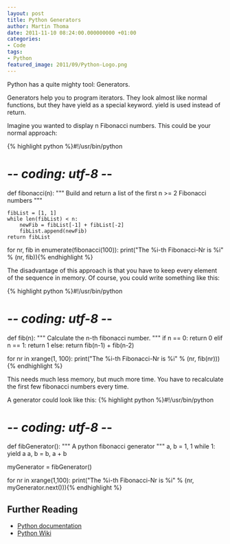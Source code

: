 ```yaml
---
layout: post
title: Python Generators
author: Martin Thoma
date: 2011-11-10 08:24:00.000000000 +01:00
categories:
- Code
tags:
- Python
featured_image: 2011/09/Python-Logo.png
---
```

Python has a quite mighty tool: Generators.

Generators help you to program iterators. They look almost like normal functions, but they have yield as a special keyword. yield is used instead of return.

Imagine you wanted to display n Fibonacci numbers. This could be your normal approach:

{% highlight python %}#!/usr/bin/python
# -*- coding: utf-8 -*-

def fibonacci(n):
    """ Build and return a list of the first 
        n >= 2 Fibonacci numbers """

    fibList = [1, 1]
    while len(fibList) < n:
        newFib = fibList[-1] + fibList[-2]
        fibList.append(newFib)
    return fibList

for nr, fib in enumerate(fibonacci(100)):
    print("The %i-th Fibonacci-Nr is %i" % (nr, fib)){% endhighlight %}

The disadvantage of this approach is that you have to keep every element of the sequence in memory. Of course, you could write something like this:

{% highlight python %}#!/usr/bin/python
# -*- coding: utf-8 -*-

def fib(n):
    """ Calculate the n-th fibonacci number. """
    if n == 0:
        return 0
    elif n == 1:
        return 1
    else:
        return fib(n-1) + fib(n-2)

for nr in xrange(1, 100):
    print("The %i-th Fibonacci-Nr is %i" % (nr, fib(nr))){% endhighlight %}

This needs much less memory, but much more time. You have to recalculate the first few fibonacci numbers every time.

A generator could look like this:
{% highlight python %}#!/usr/bin/python
# -*- coding: utf-8 -*-

def fibGenerator():
    """ A python fibonacci generator """
    a, b = 1, 1
    while 1:
        yield a
        a, b = b, a + b

myGenerator = fibGenerator()

for nr in xrange(1,100):
    print("The %i-th Fibonacci-Nr is %i" % (nr, myGenerator.next())){% endhighlight %}

<h2>Further Reading</h2>
<ul>
  <li><a href="http://docs.python.org/tutorial/classes.html#generators">Python documentation</a></li>
  <li><a href="http://wiki.python.org/moin/Generators">Python Wiki</a></li>
</ul>
